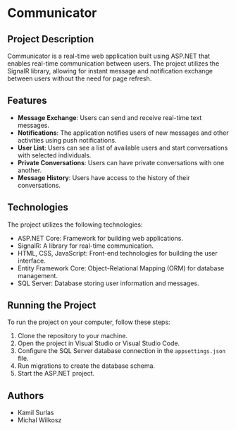 # Communicator

## Project Description

Communicator is a real-time web application built using ASP.NET that enables real-time communication between users. The project utilizes the SignalR library, allowing for instant message and notification exchange between users without the need for page refresh.

## Features

- **Message Exchange**: Users can send and receive real-time text messages.
- **Notifications**: The application notifies users of new messages and other activities using push notifications.
- **User List**: Users can see a list of available users and start conversations with selected individuals.
- **Private Conversations**: Users can have private conversations with one another.
- **Message History**: Users have access to the history of their conversations.

## Technologies

The project utilizes the following technologies:

- ASP.NET Core: Framework for building web applications.
- SignalR: A library for real-time communication.
- HTML, CSS, JavaScript: Front-end technologies for building the user interface.
- Entity Framework Core: Object-Relational Mapping (ORM) for database management.
- SQL Server: Database storing user information and messages.

## Running the Project

To run the project on your computer, follow these steps:

1. Clone the repository to your machine.
2. Open the project in Visual Studio or Visual Studio Code.
3. Configure the SQL Server database connection in the `appsettings.json` file.
4. Run migrations to create the database schema.
5. Start the ASP.NET project.



## Authors

- Kamil Surlas
- Michal Wilkosz

